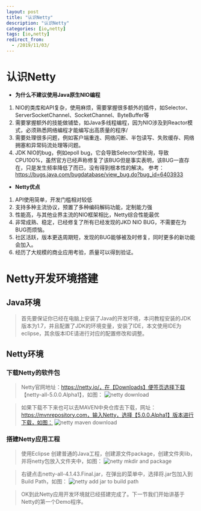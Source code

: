 ```yaml
---
layout: post
title: "认识Netty"
description: "认识Netty"
categories: [io,netty]
tags: [io,netty]
redirect_from:
  - /2019/11/03/
---
```

# 认识Netty
  * **为什么不建议使用Java原生NIO编程**
  1. NIO的类库和API复杂，使用麻烦，需要掌握很多额外的插件，如Selector、ServerSocketChannel、SocketChannel、ByteBuffer等
  2. 需要掌握额外的技能做铺垫，如Java多线程编程，因为NIO涉及到Reactor模式，必须熟悉网络编程才能编写出高质量的程序/
  3. 需要处理很多问题，例如客户端重连、网络闪断、半包读写、失败缓存、网络拥塞和异常码流处理等问题。
  4. JDK NIO的bug，例如epoll bug，它会导致Selector空轮询，导致CPU100%，虽然官方已经声称修复了该BUG但是事实表明，该BUG一直存在，只是发生频率降低了而已，没有得到根本性的解决。
  参考：https://bugs.java.com/bugdatabase/view_bug.do?bug_id=6403933
  
  * **Netty优点**
  1. API使用简单，开发门槛相对较低
  2. 支持多种主流协议，预置了多种编码解码功能，定制能力强
  3. 性能高，与其他业界主流的NIO框架相比，Netty综合性能最优
  4. 非常成熟、稳定，已经修复了所有已经发现的JKD NIO BUG，不需要在为BUG而烦恼。
  5. 社区活跃，版本更迭周期短，发现的BUG能够被及时修复，同时更多的新功能会加入。
  6. 经历了大规模的商业应用考验，质量可以得到验证。

# Netty开发环境搭建
## Java环境 
> 首先要保证你已经在电脑上安装了Java的开发环境，本问教程安装的JDK版本为1.7，并且配置了JDK的环境变量，安装了IDE，本文使用IDE为eclipse，其余版本IDE请进行对应的配置修改和调整。

## Netty环境
### 下载Netty的软件包
> Netty官网地址：https://netty.io/，在【Downloads】便签页选择下载
【netty-all-5.0.0.Alpha1】，如图：
![netty download](http://139.199.25.193:8099/blog/image/netty/netty-download.png)

> 如果下载不下来也可以去MAVEN中央仓库去下载，网址：https://mvnrepository.com，输入Netty，选择【5.0.0.Alpha1】版本进行下载，如图：
![netty maven download](http://139.199.25.193:8099/blog/image/netty/netty-maven-download.png)

### 搭建Netty应用工程
  > 使用Eclipse 创建普通的Java工程，创建源文件package，创建文件夹lib，并将netty包放入文件夹中，如图：
  ![netty mkdir and package](http://139.199.25.193:8099/blog/image/netty/netty-mkdir.png)

  > 右键点击netty-all-4.1.43.Final.jar，在弹出的菜单中，选择将.jar包加入到Build Path，如图：
  ![netty add jar to build path](http://139.199.25.193:8099/blog/image/netty/netty-add-jar-to-build.png)
  
  > OK到此Netty应用开发环境就已经搭建完成了。下一节我们开始讲基于Netty的第一个Demo程序。
